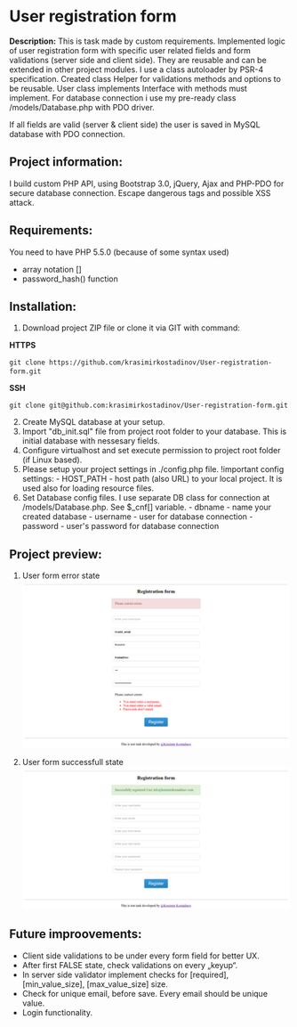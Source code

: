 # User registration form

__Description:__
This is task made by custom requirements. Implemented logic of user registration form with specific user related fields and form validations (server side and client side). They are reusable and can be extended in other project modules. I use a class autoloader by PSR-4 specification. Created class Helper for validations methods and options to be reusable. User class implements Interface with methods must implement.
For database connection i use my pre-ready class /models/Database.php with PDO driver.

If all fields are valid (server & client side) the user is saved in MySQL database with PDO connection.

Project information:
-------------
  I build custom PHP API, using Bootstrap 3.0, jQuery, Ajax and PHP-PDO for secure database connection. Escape dangerous tags and possible XSS attack.
  
Requirements:
-------------
  You need to have PHP 5.5.0 (because of some syntax used)
  - array notation []
  - password_hash() function

Installation:
-------------
  1. Download project ZIP file or clone it via GIT with command:
  
  __HTTPS__
  ```
  git clone https://github.com/krasimirkostadinov/User-registration-form.git
  ```
  
  __SSH__
  ```
  git clone git@github.com:krasimirkostadinov/User-registration-form.git
  ```
  2. Create MySQL database at your setup.
  3. Import "db_init.sql" file from project root folder to your database. This is initial database with nessesary fields.
  4. Configure virtualhost and set execute permission to project root folder (if Linux based).
  5. Please setup your project settings in ./config.php file.
    !important config settings:
    - HOST_PATH - host path (also URL) to your local project. It is used also for loading resource files.
  6. Set Database config files. I use separate DB class for connection at /models/Database.php. See $_cnf[] variable.
    - dbname - name your created database
    - username - user for database connection
    - password - user's password for database connection


Project preview:
----------------
  1. User form error state
  ![alt tag](/docs/error-registration.png?raw=true "Error state")

  2. User form successfull state
  ![alt tag](/docs/successfull-registration.png?raw=true "Successfull registration state")

Future improovements:
---------------------
  - Client side validations to be under every form field for better UX.
  - After first FALSE state, check validations on every „keyup“.
  - In server side validator implement checks for [required], [min_value_size], [max_value_size] size.
  - Check for unique email, before save. Every email should be unique value.
  - Login functionality.


